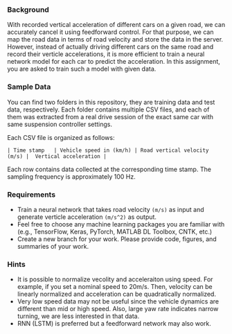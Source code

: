 ### Background

With recorded vertical acceleration of different cars on a given road,  we can accurately cancel it using feedforward control. 
For that purpose, we can map the road data in terms of road velocity and store the data in the server.
However, instead of actually driving different cars on the same road and record their verticle accelerations, 
it is more efficient to train a neural network model for each car to predict the acceleration. In this assignment, 
you are asked to train such a model with given data.

### Sample Data

You can find two folders in this repository, they are training data and test data, respectively. Each folder contains multiple CSV files, 
and each of them was extracted from a real drive session of the exact same car with same suspension controller settings.

Each CSV file is organized as follows:

`| Time stamp   | Vehicle speed in (km/h) | Road vertical velocity (m/s) |  Vertical acceleration |`

Each row contains data collected at the corresponding time stamp. The sampling frequency is approximately 100 Hz.

### Requirements

* Train a neural network that takes road velocity `(m/s)`  as input and generate verticle acceleration `(m/s^2)` as output.
* Feel free to choose any machine learning packages you are familiar with (e.g., TensorFlow, Keras, PyTorch, MATLAB DL Toolbox, CNTK, etc.)
* Create a new branch for your work. Please provide code, figures, and summaries of your work.

### Hints

* It is possible to normalize vecolity and acceleraiton using speed. For example, if you set a nominal speed to 20m/s. 
Then, velocity can be linearly normalized and acceleration can be quadratically normalized.
* Very low speed data may not be useful since the vehicle dynamics are different than mid or high speed. 
Also,  large yaw rate indicates narrow turning, we are less interested in that data.
* RNN (LSTM) is preferred but a feedforward network may also work.


 

